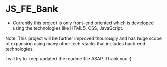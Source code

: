 # JS_FE_Bank

* Currently this project is only front-end oriented which is developed using the technologies like HTML5, CSS, JavaScript.

Note: This project will be further improved thourougly and has huge scope of expansion using many other tech stacks that includes back-end technologies.

I will try to keep updated the readme file ASAP. Thank you :) 
